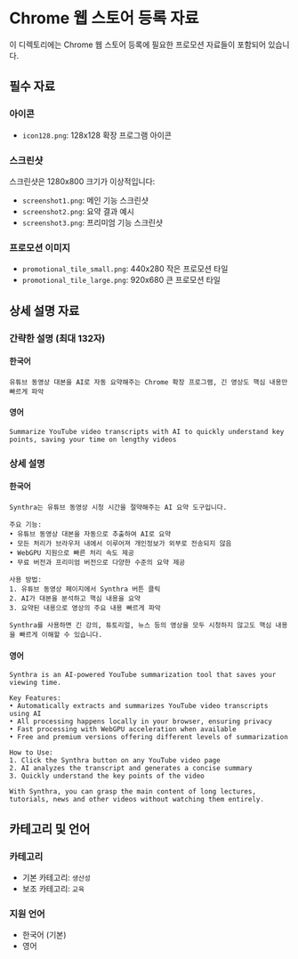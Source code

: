 # Chrome 웹 스토어 등록 자료

이 디렉토리에는 Chrome 웹 스토어 등록에 필요한 프로모션 자료들이 포함되어 있습니다.

## 필수 자료

### 아이콘
- `icon128.png`: 128x128 확장 프로그램 아이콘

### 스크린샷
스크린샷은 1280x800 크기가 이상적입니다:
- `screenshot1.png`: 메인 기능 스크린샷
- `screenshot2.png`: 요약 결과 예시
- `screenshot3.png`: 프리미엄 기능 스크린샷

### 프로모션 이미지
- `promotional_tile_small.png`: 440x280 작은 프로모션 타일
- `promotional_tile_large.png`: 920x680 큰 프로모션 타일

## 상세 설명 자료

### 간략한 설명 (최대 132자)

#### 한국어
```
유튜브 동영상 대본을 AI로 자동 요약해주는 Chrome 확장 프로그램, 긴 영상도 핵심 내용만 빠르게 파악
```

#### 영어
```
Summarize YouTube video transcripts with AI to quickly understand key points, saving your time on lengthy videos
```

### 상세 설명

#### 한국어
```
Synthra는 유튜브 동영상 시청 시간을 절약해주는 AI 요약 도구입니다.

주요 기능:
• 유튜브 동영상 대본을 자동으로 추출하여 AI로 요약
• 모든 처리가 브라우저 내에서 이루어져 개인정보가 외부로 전송되지 않음
• WebGPU 지원으로 빠른 처리 속도 제공
• 무료 버전과 프리미엄 버전으로 다양한 수준의 요약 제공

사용 방법:
1. 유튜브 동영상 페이지에서 Synthra 버튼 클릭
2. AI가 대본을 분석하고 핵심 내용을 요약
3. 요약된 내용으로 영상의 주요 내용 빠르게 파악

Synthra를 사용하면 긴 강의, 튜토리얼, 뉴스 등의 영상을 모두 시청하지 않고도 핵심 내용을 빠르게 이해할 수 있습니다.
```

#### 영어
```
Synthra is an AI-powered YouTube summarization tool that saves your viewing time.

Key Features:
• Automatically extracts and summarizes YouTube video transcripts using AI
• All processing happens locally in your browser, ensuring privacy
• Fast processing with WebGPU acceleration when available
• Free and premium versions offering different levels of summarization

How to Use:
1. Click the Synthra button on any YouTube video page
2. AI analyzes the transcript and generates a concise summary
3. Quickly understand the key points of the video

With Synthra, you can grasp the main content of long lectures, tutorials, news and other videos without watching them entirely.
```

## 카테고리 및 언어

### 카테고리
- 기본 카테고리: `생산성`
- 보조 카테고리: `교육`

### 지원 언어
- 한국어 (기본)
- 영어 